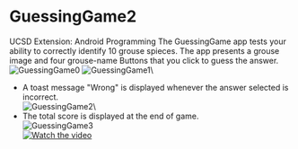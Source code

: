 # GuessingGame2
UCSD Extension: Android Programming
The GuessingGame app tests your ability to correctly identify 10 grouse spieces. The app presents a grouse image and four grouse-name Buttons that you click to guess the answer.\
          ![GuessingGame0](https://i.imgur.com/XJlpnLN.jpg)    ![GuessingGame1](https://i.imgur.com/lhGZ9YJ.jpg)\
- A toast message "Wrong" is displayed whenever the answer selected is incorrect.\
          ![GuessingGame2](https://i.imgur.com/flA2IuV.jpg)\
- The total score is displayed at the end of game.\
          ![GuessingGame3](https://i.imgur.com/wFOwPnW.jpg)\
[![Watch the video](https://i.imgur.com/NiCLb42.jpg)](https://youtu.be/sXvbCZZePo4)
